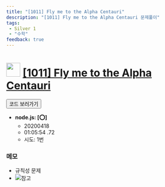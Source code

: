 ```yaml
---
title: "[1011] Fly me to the Alpha Centauri"
description: "[1011] Fly me to the Alpha Centauri 문제풀이"
tags: 
 - Silver 1
 - "수학"
feedback: true
---
```

<h1><img src="https://doky.space/assets/icpclev/s1.svg" height="37px"> <a href="http://icpc.me/1011" target="_blank">[1011] Fly me to the Alpha Centauri</a></h1>

<a href="https://github.com/DokySp/acmicpc-practice/tree/master/1011"><button class="btn btn-info">코드 보러가기</button></a>

- **node.js: [:o:]**
  - 20200418
  - 01:05:54 .72
  - 시도: 1번

### 메모
 - 규칙성 문제
 - ![참고](./appendix.png)
